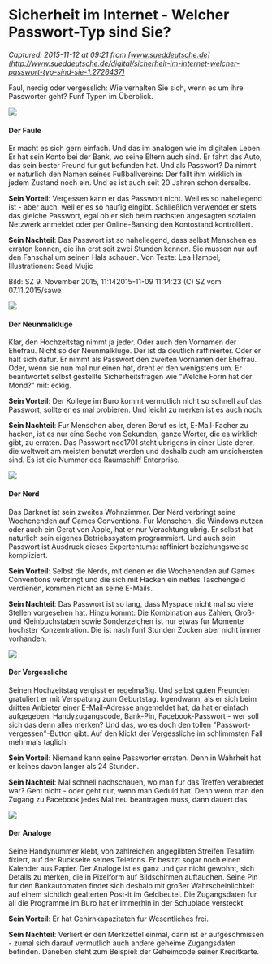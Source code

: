 # Sicherheit im Internet - Welcher Passwort-Typ sind Sie?

_Captured: 2015-11-12 at 09:21 from [www.sueddeutsche.de](http://www.sueddeutsche.de/digital/sicherheit-im-internet-welcher-passwort-typ-sind-sie-1.2726437)_

Faul, nerdig oder vergesslich: Wie verhalten Sie sich, wenn es um ihre Passworter geht? Funf Typen im Überblick.

![](http://polpix.sueddeutsche.com/polopoly_fs/1.2726439.1446824074!/httpImage/image.jpg_gen/derivatives/900x600/image.jpg) 

#### Der Faule

Er macht es sich gern einfach. Und das im analogen wie im digitalen Leben. Er hat sein Konto bei der Bank, wo seine Eltern auch sind. Er fahrt das Auto, das sein bester Freund fur gut befunden hat. Und als Passwort? Da nimmt er naturlich den Namen seines Fußballvereins: Der fallt ihm wirklich in jedem Zustand noch ein. Und es ist auch seit 20 Jahren schon derselbe.

**Sein Vorteil**: Vergessen kann er das Passwort nicht. Weil es so naheliegend ist - aber auch, weil er es so haufig eingibt. Schließlich verwendet er stets das gleiche Passwort, egal ob er sich beim nachsten angesagten sozialen Netzwerk anmeldet oder per Online-Banking den Kontostand kontrolliert.

**Sein Nachteil**: Das Passwort ist so naheliegend, dass selbst Menschen es erraten konnen, die ihn erst seit zwei Stunden kennen. Sie mussen nur auf den Fanschal um seinen Hals schauen. Von Texte: Lea Hampel, Illustrationen: Sead Mujic

Bild: SZ 9. November 2015, 11:142015-11-09 11:14:23 (C) SZ vom 07.11.2015/sawe 

  
![](http://polpix.sueddeutsche.com/polopoly_fs/1.2726441.1446824110!/httpImage/image.jpg_gen/derivatives/900x600/image.jpg)

#### Der Neunmalkluge

Klar, den Hochzeitstag nimmt ja jeder. Oder auch den Vornamen der Ehefrau. Nicht so der Neunmalkluge. Der ist da deutlich raffinierter. Oder er halt sich dafur. Er nimmt als Passwort den zweiten Vornamen der Ehefrau. Oder, wenn sie nun mal nur einen hat, dreht er den wenigstens um. Er beantwortet selbst gestellte Sicherheitsfragen wie "Welche Form hat der Mond?" mit: eckig.

**Sein Vorteil**: Der Kollege im Buro kommt vermutlich nicht so schnell auf das Passwort, sollte er es mal probieren. Und leicht zu merken ist es auch noch.

**Sein Nachteil**: Fur Menschen aber, deren Beruf es ist, E-Mail-Facher zu hacken, ist es nur eine Sache von Sekunden, ganze Worter, die es wirklich gibt, zu erraten. Das Passwort ncc1701 steht ubrigens in einer Liste derer, die weltweit am meisten benutzt werden und deshalb auch am unsichersten sind. Es ist die Nummer des Raumschiff Enterprise.

![](http://polpix.sueddeutsche.com/polopoly_fs/1.2726440.1447087898!/httpImage/image.jpg_gen/derivatives/900x600/image.jpg)

#### Der Nerd

Das Darknet ist sein zweites Wohnzimmer. Der Nerd verbringt seine Wochenenden auf Games Conventions. Fur Menschen, die Windows nutzen oder auch ein Gerat von Apple, hat er nur Verachtung ubrig. Er selbst hat naturlich sein eigenes Betriebssystem programmiert. Und auch sein Passwort ist Ausdruck dieses Expertentums: raffiniert beziehungsweise kompliziert.

**Sein Vorteil**: Selbst die Nerds, mit denen er die Wochenenden auf Games Conventions verbringt und die sich mit Hacken ein nettes Taschengeld verdienen, kommen nicht an seine E-Mails.

**Sein Nachteil**: Das Passwort ist so lang, dass Myspace nicht mal so viele Stellen vorgesehen hat. Hinzu kommt: Die Kombination aus Zahlen, Groß\- und Kleinbuchstaben sowie Sonderzeichen ist nur etwas fur Momente hochster Konzentration. Die ist nach funf Stunden Zocken aber nicht immer vorhanden.

  
![](http://polpix.sueddeutsche.com/polopoly_fs/1.2726442.1446824146!/httpImage/image.jpg_gen/derivatives/900x600/image.jpg)

#### Der Vergessliche

Seinen Hochzeitstag vergisst er regelmaßig. Und selbst guten Freunden gratuliert er mit Verspatung zum Geburtstag. Irgendwann, als er sich beim dritten Anbieter einer E-Mail-Adresse angemeldet hat, da hat er einfach aufgegeben. Handyzugangscode, Bank-Pin, Facebook-Passwort - wer soll sich das denn alles merken? Und das, wo es doch den tollen "Passwort-vergessen"-Button gibt. Auf den klickt der Vergessliche im schlimmsten Fall mehrmals taglich.

**Sein Vorteil**: Niemand kann seine Passworter erraten. Denn in Wahrheit hat er keines davon langer als 24 Stunden.

**Sein Nachteil**: Mal schnell nachschauen, wo man fur das Treffen verabredet war? Geht nicht - oder geht nur, wenn man Geduld hat. Denn wenn man den Zugang zu Facebook jedes Mal neu beantragen muss, dann dauert das.

![](http://polpix.sueddeutsche.com/polopoly_fs/1.2726438.1446824167!/httpImage/image.jpg_gen/derivatives/900x600/image.jpg)

#### Der Analoge

Seine Handynummer klebt, von zahlreichen angegilbten Streifen Tesafilm fixiert, auf der Ruckseite seines Telefons. Er besitzt sogar noch einen Kalender aus Papier. Der Analoge ist es ganz und gar nicht gewohnt, sich Details zu merken, die in Pixelform auf Bildschirmen auftauchen. Seine Pin fur den Bankautomaten findet sich deshalb mit großer Wahrscheinlichkeit auf einem sichtlich gealterten Post-it im Geldbeutel. Die Zugangsdaten fur all die Programme im Buro hat er immerhin in der Schublade versteckt.

**Sein Vorteil**: Er hat Gehirnkapazitaten fur Wesentliches frei.

**Sein Nachteil**: Verliert er den Merkzettel einmal, dann ist er aufgeschmissen - zumal sich darauf vermutlich auch andere geheime Zugangsdaten befinden. Daneben steht zum Beispiel: der Geheimcode seiner Kreditkarte.
